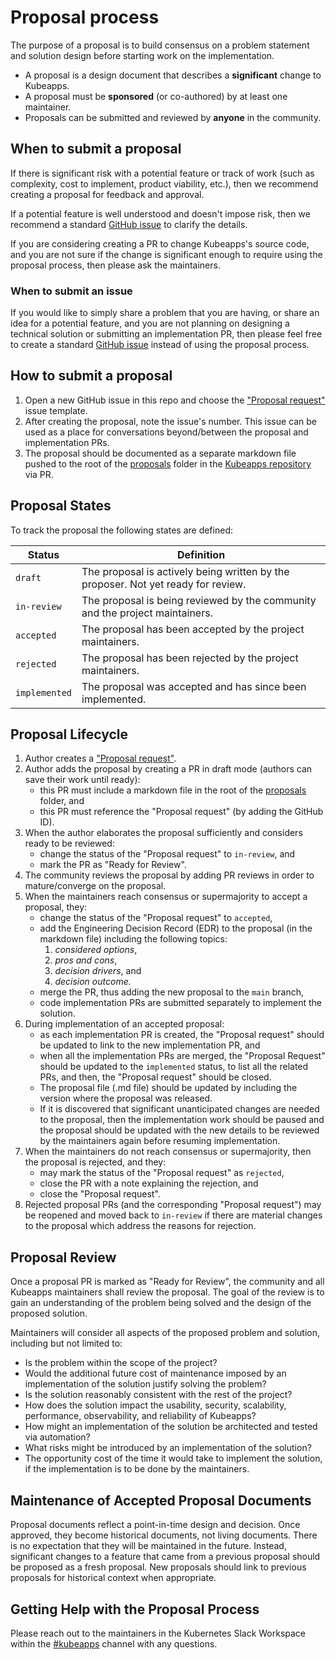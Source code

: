# Proposal process

The purpose of a proposal is to build consensus on a problem statement and solution design before starting work on the implementation.

- A proposal is a design document that describes a **significant** change to Kubeapps.
- A proposal must be **sponsored** (or co-authored) by at least one maintainer.
- Proposals can be submitted and reviewed by **anyone** in the community.

## When to submit a proposal

If there is significant risk with a potential feature or track of work (such as complexity, cost to implement, product viability, etc.), then we recommend creating a proposal for feedback and approval.

If a potential feature is well understood and doesn't impose risk, then we recommend a standard [GitHub issue](https://github.com/vmware-tanzu/kubeapps/issues/new?assignees=&labels=&template=issue.md&title=) to clarify the details.

If you are considering creating a PR to change Kubeapps's source code, and you are not sure if the change is significant enough to require using the proposal process, then please ask the maintainers.

### When to submit an issue

If you would like to simply share a problem that you are having, or share an idea for a potential feature, and you are not planning on designing a technical solution or submitting an implementation PR, then please feel free to create a standard [GitHub issue](https://github.com/vmware-tanzu/kubeapps/issues/new?assignees=&labels=&template=issue.md&title=) instead of using the proposal process.

## How to submit a proposal

1. Open a new GitHub issue in this repo and choose the ["Proposal request"](https://github.com/vmware-tanzu/kubeapps/issues/new?assignees=&labels=kind%2Fproposal&template=proposal-request.md&title=) issue template.
2. After creating the proposal, note the issue's number. This issue can be used as a place for conversations beyond/between the proposal and implementation PRs.
3. The proposal should be documented as a separate markdown file pushed to the root of the [proposals](./) folder in the [Kubeapps repository](https://github.com/vmware-tanzu/kubeapps) via PR.

## Proposal States

To track the proposal the following states are defined:

| Status        | Definition                                                                        |
| ------------- | --------------------------------------------------------------------------------- |
| `draft`       | The proposal is actively being written by the proposer. Not yet ready for review. |
| `in-review`   | The proposal is being reviewed by the community and the project maintainers.      |
| `accepted`    | The proposal has been accepted by the project maintainers.                        |
| `rejected`    | The proposal has been rejected by the project maintainers.                        |
| `implemented` | The proposal was accepted and has since been implemented.                         |

## Proposal Lifecycle

1. Author creates a ["Proposal request"](https://github.com/vmware-tanzu/kubeapps/issues/new?assignees=&labels=kind%2Fproposal&template=proposal-request.md&title=).
2. Author adds the proposal by creating a PR in draft mode (authors can save their work until ready):
   - this PR must include a markdown file in the root of the [proposals](./) folder, and
   - this PR must reference the "Proposal request" (by adding the GitHub ID).
3. When the author elaborates the proposal sufficiently and considers ready to be reviewed:
   - change the status of the "Proposal request" to `in-review`, and
   - mark the PR as "Ready for Review".
4. The community reviews the proposal by adding PR reviews in order to mature/converge on the proposal.
5. When the maintainers reach consensus or supermajority to accept a proposal, they:
   - change the status of the "Proposal request" to `accepted`,
   - add the Engineering Decision Record (EDR) to the proposal (in the markdown file) including the following topics:
     1. _considered options_,
     2. _pros and cons_,
     3. _decision drivers_, and
     4. _decision outcome._
   - merge the PR, thus adding the new proposal to the `main` branch,
   - code implementation PRs are submitted separately to implement the solution.
6. During implementation of an accepted proposal:
   - as each implementation PR is created, the "Proposal request" should be updated to link to the new implementation PR, and
   - when all the implementation PRs are merged, the "Proposal Request" should be updated to the `implemented` status, to list all the related PRs, and then, the "Proposal request" should be closed.
   - The proposal file (.md file) should be updated by including the version where the proposal was released.
   - If it is discovered that significant unanticipated changes are needed to the proposal, then the implementation work should be paused and the proposal should be updated with the new details to be reviewed by the maintainers again before resuming implementation.
7. When the maintainers do not reach consensus or supermajority, then the proposal is rejected, and they:
   - may mark the status of the "Proposal request" as `rejected`,
   - close the PR with a note explaining the rejection, and
   - close the "Proposal request".
8. Rejected proposal PRs (and the corresponding "Proposal request") may be reopened and moved back to `in-review` if there are material changes to the proposal which address the reasons for rejection.

## Proposal Review

Once a proposal PR is marked as "Ready for Review", the community and all Kubeapps maintainers shall review the proposal. The goal of the review is to gain an understanding of the problem being solved and the design of the proposed solution.

Maintainers will consider all aspects of the proposed problem and solution, including but not limited to:

- Is the problem within the scope of the project?
- Would the additional future cost of maintenance imposed by an implementation of the solution justify solving the problem?
- Is the solution reasonably consistent with the rest of the project?
- How does the solution impact the usability, security, scalability, performance, observability, and reliability of Kubeapps?
- How might an implementation of the solution be architected and tested via automation?
- What risks might be introduced by an implementation of the solution?
- The opportunity cost of the time it would take to implement the solution, if the implementation is to be done by the maintainers.

## Maintenance of Accepted Proposal Documents

Proposal documents reflect a point-in-time design and decision. Once approved, they become historical documents, not living documents. There is no expectation that they will be maintained in the future. Instead, significant changes to a feature that came from a previous proposal should be proposed as a fresh proposal. New proposals should link to
previous proposals for historical context when appropriate.

## Getting Help with the Proposal Process

Please reach out to the maintainers in the Kubernetes Slack Workspace within
the [#kubeapps](https://kubernetes.slack.com/messages/kubeapps) channel with any questions.
